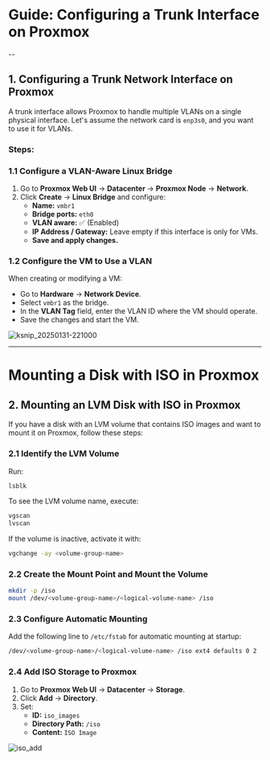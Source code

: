 # Guide: Configuring a Trunk Interface on Proxmox 

--

## **1. Configuring a Trunk Network Interface on Proxmox**

A trunk interface allows Proxmox to handle multiple VLANs on a single physical interface. Let's assume the network card is `enp3s0`, and you want to use it for VLANs.

### **Steps:**

### **1.1 Configure a VLAN-Aware Linux Bridge**
1. Go to **Proxmox Web UI** → **Datacenter** → **Proxmox Node** → **Network**.
2. Click **Create** → **Linux Bridge** and configure:
   - **Name:** `vmbr1`
   - **Bridge ports:** `eth0`
   - **VLAN aware:** ✅ (Enabled)
   - **IP Address / Gateway:** Leave empty if this interface is only for VMs.
   - **Save and apply changes.**


  


### **1.2 Configure the VM to Use a VLAN**
When creating or modifying a VM:
- Go to **Hardware** → **Network Device**.
- Select `vmbr1` as the bridge.
- In the **VLAN Tag** field, enter the VLAN ID where the VM should operate.
- Save the changes and start the VM.

![ksnip_20250131-221000](https://github.com/user-attachments/assets/a5d62ee3-abe2-4dfb-be34-924e115ba07c)


---

# Mounting a Disk with ISO in Proxmox

## **2. Mounting an LVM Disk with ISO in Proxmox**

If you have a disk with an LVM volume that contains ISO images and want to mount it on Proxmox, follow these steps:

### **2.1 Identify the LVM Volume**
Run:
```bash
lsblk
```
To see the LVM volume name, execute:
```bash
vgscan
lvscan
```
If the volume is inactive, activate it with:
```bash
vgchange -ay <volume-group-name>
```

### **2.2 Create the Mount Point and Mount the Volume**
```bash
mkdir -p /iso
mount /dev/<volume-group-name>/<logical-volume-name> /iso
```

### **2.3 Configure Automatic Mounting**
Add the following line to `/etc/fstab` for automatic mounting at startup:
```bash
/dev/<volume-group-name>/<logical-volume-name> /iso ext4 defaults 0 2
```

### **2.4 Add ISO Storage to Proxmox**
1. Go to **Proxmox Web UI** → **Datacenter** → **Storage**.
2. Click **Add** → **Directory**.
3. Set:
   - **ID:** `iso_images`
   - **Directory Path:** `/iso`
   - **Content:** `ISO Image`
  
![iso_add](https://github.com/user-attachments/assets/693f2b7d-e804-482c-bb63-ba1de835f2fc)

